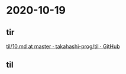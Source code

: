 # 2020-10-19

## tir
[til/10\.md at master · takahashi\-prog/til · GitHub](https://github.com/takahashi-prog/til/blob/master/tir/2020/10.md#19)

## til